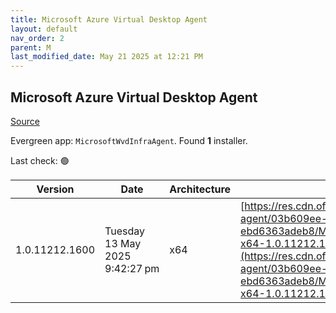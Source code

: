 ```yaml
---
title: Microsoft Azure Virtual Desktop Agent
layout: default
nav_order: 2
parent: M
last_modified_date: May 21 2025 at 12:21 PM
---
```


## Microsoft Azure Virtual Desktop Agent

[Source](https://learn.microsoft.com/en-us/azure/virtual-desktop/add-session-hosts-host-pool?tabs=portal%2Cgui#register-session-hosts-to-a-host-pool)

Evergreen app: `MicrosoftWvdInfraAgent`. Found **1** installer.

Last check: 🟢

| Version        | Date                           | Architecture | URI                                                                                                                                                                                                                                                                                                        |
| -------------- | ------------------------------ | ------------ | ---------------------------------------------------------------------------------------------------------------------------------------------------------------------------------------------------------------------------------------------------------------------------------------------------------- |
| 1.0.11212.1600 | Tuesday 13 May 2025 9:42:27 pm | x64          | [https://res.cdn.office.net/s01-remote-desktop-agent/03b609ee-633e-4e41-86c7-ebd6363adeb8/Microsoft.RDInfra.RDAgent.Installer-x64-1.0.11212.1600.msi](https://res.cdn.office.net/s01-remote-desktop-agent/03b609ee-633e-4e41-86c7-ebd6363adeb8/Microsoft.RDInfra.RDAgent.Installer-x64-1.0.11212.1600.msi) |
